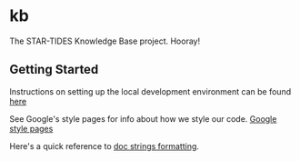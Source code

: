 # kb
The STAR-TIDES Knowledge Base project. Hooray!

## Getting Started
Instructions on setting up the local development environment can be found
[here](https://github.com/STAR-TIDES/kb/wiki/Starting-the-dev-environment)


See Google's style pages for info about how we style our code.
[Google style pages](https://github.com/google/styleguide/blob/gh-pages/pyguide.md)

Here's a quick reference to [doc strings formatting](https://github.com/google/styleguide/blob/gh-pages/pyguide.md#38-comments-and-docstrings).
